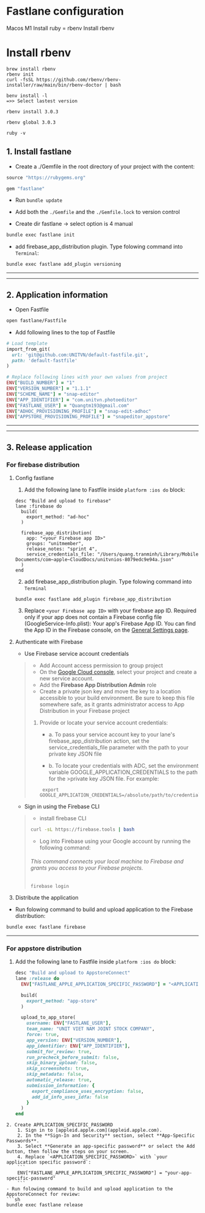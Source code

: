 # Fastlane configuration
Macos M1 Install ruby = rbenv
Install rbenv
# Install rbenv
```
brew install rbenv
rbenv init
curl -fsSL https://github.com/rbenv/rbenv-installer/raw/main/bin/rbenv-doctor | bash

benv install -l 
=>> Select lastest version

rbenv install 3.0.3

rbenv global 3.0.3

ruby -v
```

## 1. Install fastlane
- Create a ./Gemfile in the root directory of your project with the content:
```ruby
source "https://rubygems.org"

gem "fastlane"
```
- Run `bundle update`
- Add both the `./Gemfile` and the `./Gemfile.lock` to version control

- Create dir fastlane -> select option is 4 manual
```sh  
bundle exec fastlane init
```
- add firebase_app_distribution plugin. Type folowing command into `Terminal`:
```sh 
bundle exec fastlane add_plugin versioning
```
---
---
## 2. Application information
- Open Fastfile
```sh
open fastlane/Fastfile 
```
- Add following lines to the top of Fastfile

```ruby 
# Load template
import_from_git(
  url: 'git@github.com:UNITVN/default-fastfile.git',
  path: 'default-fastfile'
)

# Replace following lines with your own values from project
ENV["BUILD_NUMBER"] = "1"
ENV["VERSION_NUMBER"] = "1.1.1"
ENV["SCHEME_NAME"] = "snap-editor"
ENV["APP_IDENTIFIER"] = "com.unitvn.photoeditor"
ENV["FASTLANE_USER"] = "Quangtm193@gmail.com"
ENV["ADHOC_PROVISIONING_PROFILE"] = "snap-edit-adhoc"
ENV["APPSTORE_PROVISIONING_PROFILE"] = "snapeditor_appstore"
```
---
---
## 3. Release application
### For firebase distribution
  1. Config fastlane
      1. Add the following lane to Fastfile inside `platform :ios do` block: 
      ```
      desc "Build and upload to firebase"
      lane :firebase do
        build(
          export_method: "ad-hoc"
        )
        
        firebase_app_distribution(
          app: "<your Firebase app ID>"
          groups: "unitmember",
          release_notes: "sprint 4",
          service_credentials_file: "/Users/quang.tranminh/Library/Mobile Documents/com~apple~CloudDocs/unitvnios-8079edc9e94a.json"
        )
      end
      ```
      2. add firebase_app_distribution plugin. Type folowing command into `Terminal`
      ```
      bundle exec fastlane add_plugin firebase_app_distribution
      ```
      3. Replace `<your Firebase app ID>` with your firebase app ID. Required only if your app does not contain a Firebase config file (GoogleService-Info.plist): Your app's Firebase App ID. You can find the App ID in the Firebase console, on the [General Settings page](https://console.firebase.google.com/project/_/settings/general/?authuser=0).

  2. Authenticate with Firebase
     - Use Firebase service account credentials
      > - Add Account access permission to group project 
      > - On the [Google Cloud console](https://console.cloud.google.com/projectselector2/iam-admin/serviceaccounts?authuser=0), select your project and create a new service account.
      > - Add the **Firebase App Distribution Admin** role
      > - Create a private json key and move the key to a location accessible to your build environment. Be sure to keep this file somewhere safe, as it grants administrator access to App Distribution in your Firebase project
      > 1. Provide or locate your service account credentials:
      >    - a. To pass your service account key to your lane's firebase_app_distribution action, set the service_credentials_file parameter with the path to your private key JSON file
      >
      >    - b. To locate your credentials with ADC, set the environment variable GOOGLE_APPLICATION_CREDENTIALS to the path for the >private key JSON file. For example:
      >    ```
      >     export GOOGLE_APPLICATION_CREDENTIALS=/absolute/path/to/credentials/file.json
      >    ```
      - Sign in using the Firebase CLI
      > - install firebase CLI
      > ```sh 
      > curl -sL https://firebase.tools | bash
      > ```
      > - Log into Firebase using your Google account by running the following command:
      > 
      > ###### This command connects your local machine to Firebase and grants you access to your Firebase projects.
      > ```
      > firebase login
      > ```

3. Distribute the application
- Run folowing command to build and upload application to the Firebase distribution:
```sh
bundle exec fastlane firebase
```
---
### For appstore distribution
1. Add the following lane to Fastfile inside `platform :ios do` block:
    ```ruby
    desc "Build and upload to AppstoreConnect"
    lane :release do
      ENV["FASTLANE_APPLE_APPLICATION_SPECIFIC_PASSWORD"] = "<APPLICATION_SPECIFIC_PASSWORD>"

      build(
        export_method: "app-store"
      )

      upload_to_app_store(
        username: ENV["FASTLANE_USER"],
        team_name: "UNIT VIET NAM JOINT STOCK COMPANY",
        force: true,
        app_version: ENV["VERSION_NUMBER"],
        app_identifier: ENV["APP_IDENTIFIER"],
        submit_for_review: true,
        run_precheck_before_submit: false,
        skip_binary_upload: false,
        skip_screenshots: true,
        skip_metadata: false,
        automatic_release: true,
        submission_information: {
          export_compliance_uses_encryption: false,
          add_id_info_uses_idfa: false
        }
      )
    end
```
2. Create APPLICATION_SPECIFIC_PASSWORD
    1. Sign in to [appleid.apple.com](appleid.apple.com).
    2. In the **Sign-In and Security** section, select **App-Specific Passwords**.
    3. Select **Generate an app-specific password** or select the Add button, then follow the steps on your screen.
    4. Replace `<APPLICATION_SPECIFIC_PASSWORD>` with `your application specific password`:
    ```
    ENV["FASTLANE_APPLE_APPLICATION_SPECIFIC_PASSWORD"] = "your-app-specific-password"
    ```
- Run folowing command to build and upload application to the AppstoreConnect for review:
```sh
bundle exec fastlane release 
```
